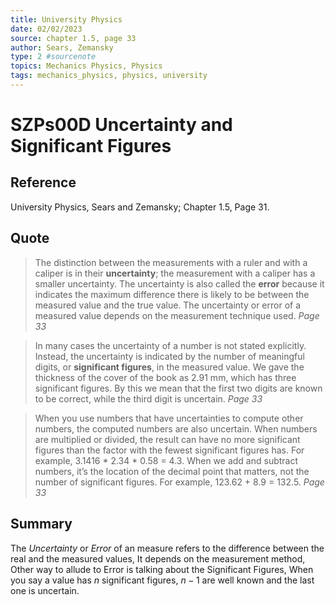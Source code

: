 ```yaml
---
title: University Physics
date: 02/02/2023
source: chapter 1.5, page 33
author: Sears, Zemansky
type: 2 #sourcenote
topics: Mechanics Physics, Physics
tags: mechanics_physics, physics, university
---
```

# SZPs00D Uncertainty and Significant Figures

## **Reference** 
University Physics, Sears and Zemansky; Chapter 1.5, Page 31.

## **Quote** 
> The distinction between the measurements with a ruler and with a caliper is in their **uncertainty**; the measurement with a caliper has a smaller uncertainty. The uncertainty is also called the **error** because it indicates the maximum difference there is likely to be between the measured value and the true value. The uncertainty or error of a measured value depends on the measurement technique used. *Page 33*

> In many cases the uncertainty of a number is not stated explicitly. Instead, the uncertainty is indicated by the number of meaningful digits, or **significant  figures**, in the measured value. We gave the thickness of the cover of the book as 2.91 mm, which has three significant figures. By this we mean that the first two digits are known to  be correct, while the third digit is uncertain. *Page 33*

> When you use numbers that have uncertainties to compute other numbers, the  computed numbers are also uncertain. When numbers are multiplied or divided,  the result can have no more significant figures than the factor with the fewest significant figures has. For example, 3.1416 * 2.34 * 0.58 = 4.3. When we add and subtract numbers, it’s the location of the decimal point that matters, not the number of significant figures. For example, 123.62 + 8.9 = 132.5. *Page 33*

## **Summary**
The *Uncertainty* or *Error* of an measure refers to the difference between the real and the measured values, It depends on the measurement method, Other way to allude to Error is talking about the Significant Figures, When you say a value has $n$ significant figures, $n-1$ are well known and the last one is uncertain. 